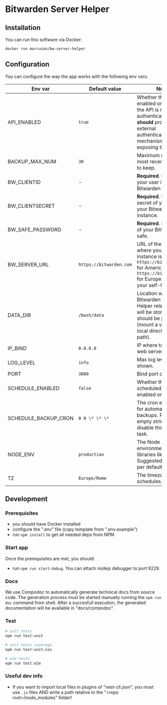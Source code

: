 # Bitwarden Server Helper

## Installation

You can run this software via Docker:

```bash
docker run marcuson/bw-server-helper
```

## Configuration

You can configure the way the app works with the following env vars:

| Env var              | Default value           | Notes                                                                                                                                                                |
| -------------------- | ----------------------- | -------------------------------------------------------------------------------------------------------------------------------------------------------------------- |
| API_ENABLED          | `true`                  | Whether the API is enabled or not. **Note**: the API is not authenticated and you **should** provide an external authentication mechanism if exposing this publicly! |
| BACKUP_MAX_NUM       | `30`                    | Maximum number of most recent backups to keep.                                                                                                                       |
| BW_CLIENTID          | -                       | **Required**. Client id of your user in your Bitwarden instance.                                                                                                     |
| BW_CLIENTSECRET      | -                       | **Required**. Client secret of your user in your Bitwarden instance.                                                                                                 |
| BW_SAFE_PASSWORD     | -                       | **Required**. Password of your Bitwarden safe.                                                                                                                       |
| BW_SERVER_URL        | `https://bitwarden.com` | URL of the server where you Bitwarden instance is. Use `https://bitwarden.com` for America, `https://bitwarden.eu` for Europe or insert your self-hosted URL.        |
| DATA_DIR             | `/bwsh/data`            | Location where Bitwarden Server Helper related data will be stored. It should be persistent (mount a volume or local directory to this path).                        |
| IP_BIND              | `0.0.0.0`               | IP where to bind the web server for API.                                                                                                                             |
| LOG_LEVEL            | `info`                  | Max log level to be shown.                                                                                                                                           |
| PORT                 | `3000`                  | Bind port of API.                                                                                                                                                    |
| SCHEDULE_ENABLED     | `false`                 | Whether the scheduled actions are enabled or not.                                                                                                                    |
| SCHEDULE_BACKUP_CRON | `0 0 \* \* \*`          | The cron expression for automated backups. Pass an empty string to disable this specific task.                                                                       |
| NODE_ENV             | `production`            | The Node environment used for libraries like Express. Suggested to leave as per default.                                                                             |
| TZ                   | `Europe/Rome`           | The timezone used for schedules.                                                                                                                                     |

## Development

### Prerequisites

- you should have Docker installed
- configure the ".env" file (copy template from ".env.example")
- run `npm install` to get all needed deps from NPM

### Start app

Once the prerequisites are met, you should:

- run `npm run start:debug`. You can attach nodejs debugger to port 9229.

### Docs

We use Compodoc to automatically generate technical docs from source code. The generation
process must be started manually running the `npm run doc` command from shell. After a succesfull
execution, the generated documentation will be available in "docs/compodoc".

### Test

```bash
# unit tests
npm run test:unit

# unit tests coverage
npm run test:unit:cov

# e2e tests
npm run test:e2e
```

### Useful dev info

- If you want to import local files in plugins of "nest-cli.json", you must use `.js` files AND
  write a path relative to the "\<repo root\>/node_modules" folder!
